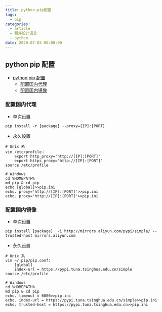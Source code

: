 ```yaml
---
title: python-pip配置
tags:
  - pip
categories:
  - article
  - 程序设计语言
  - python
date: 2020-07-03 00:00:00
---
```


## python pip 配置

- [python pip 配置](#python-pip-配置)
  - [配置国内代理](#配置国内代理)
  - [配置国内镜像](#配置国内镜像)

### 配置国内代理

- 单次设置

```shell
pip install -r [package] --proxy=[IP]:[PORT]
```

- 永久设置

```shell
# Unix 系
vim /etc/profile：
    export http_proxy='http://[IP]:[PORT]'
    export https_proxy='http://[IP]:[PORT]'
source /etc/profile

# Windows
cd %HOMEPATH%
md pip & cd pip
echo [global]>>pip.ini
echo. proxy='http://[IP]:[PORT]'>>pip.ini
echo. proxy='http://[IP]:[PORT]'>>pip.ini
```

### 配置国内镜像

- 单次设置

```shell
pip install [package]  -i http://mirrors.aliyun.com/pypi/simple/ --trusted-host mirrors.aliyun.com
```

- 永久设置

```shell
# Unix 系
vim ~/.pip/pip.conf:
    [global]
    index-url = https://pypi.tuna.tsinghua.edu.cn/simple
source /etc/profile

# Windows
cd %HOMEPATH%
md pip & cd pip
echo. timeout = 6000>>pip.ini
echo. index-url = https://pypi.tuna.tsinghua.edu.cn/simple>>pip.ini
echo. trusted-host = https://pypi.tuna.tsinghua.edu.cn>>pip.ini
```
